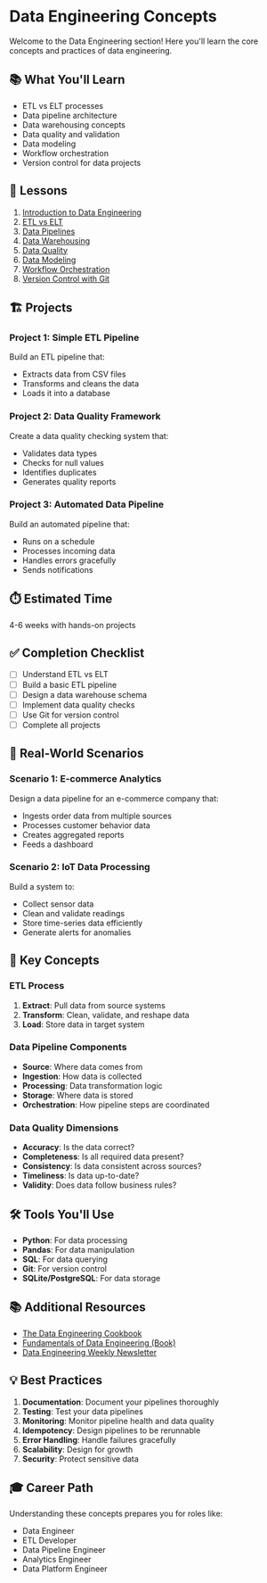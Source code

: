 # Data Engineering Concepts

Welcome to the Data Engineering section! Here you'll learn the core concepts and practices of data engineering.

## 📚 What You'll Learn

- ETL vs ELT processes
- Data pipeline architecture
- Data warehousing concepts
- Data quality and validation
- Data modeling
- Workflow orchestration
- Version control for data projects

## 📖 Lessons

1. [Introduction to Data Engineering](lessons/01-intro-data-engineering.md)
2. [ETL vs ELT](lessons/02-etl-vs-elt.md)
3. [Data Pipelines](lessons/03-data-pipelines.md)
4. [Data Warehousing](lessons/04-data-warehousing.md)
5. [Data Quality](lessons/05-data-quality.md)
6. [Data Modeling](lessons/06-data-modeling.md)
7. [Workflow Orchestration](lessons/07-orchestration.md)
8. [Version Control with Git](lessons/08-version-control.md)

## 🏗️ Projects

### Project 1: Simple ETL Pipeline
Build an ETL pipeline that:
- Extracts data from CSV files
- Transforms and cleans the data
- Loads it into a database

### Project 2: Data Quality Framework
Create a data quality checking system that:
- Validates data types
- Checks for null values
- Identifies duplicates
- Generates quality reports

### Project 3: Automated Data Pipeline
Build an automated pipeline that:
- Runs on a schedule
- Processes incoming data
- Handles errors gracefully
- Sends notifications

## ⏱️ Estimated Time

4-6 weeks with hands-on projects

## ✅ Completion Checklist

- [ ] Understand ETL vs ELT
- [ ] Build a basic ETL pipeline
- [ ] Design a data warehouse schema
- [ ] Implement data quality checks
- [ ] Use Git for version control
- [ ] Complete all projects

## 🎯 Real-World Scenarios

### Scenario 1: E-commerce Analytics
Design a data pipeline for an e-commerce company that:
- Ingests order data from multiple sources
- Processes customer behavior data
- Creates aggregated reports
- Feeds a dashboard

### Scenario 2: IoT Data Processing
Build a system to:
- Collect sensor data
- Clean and validate readings
- Store time-series data efficiently
- Generate alerts for anomalies

## 🔑 Key Concepts

### ETL Process
1. **Extract**: Pull data from source systems
2. **Transform**: Clean, validate, and reshape data
3. **Load**: Store data in target system

### Data Pipeline Components
- **Source**: Where data comes from
- **Ingestion**: How data is collected
- **Processing**: Data transformation logic
- **Storage**: Where data is stored
- **Orchestration**: How pipeline steps are coordinated

### Data Quality Dimensions
- **Accuracy**: Is the data correct?
- **Completeness**: Is all required data present?
- **Consistency**: Is data consistent across sources?
- **Timeliness**: Is data up-to-date?
- **Validity**: Does data follow business rules?

## 🛠️ Tools You'll Use

- **Python**: For data processing
- **Pandas**: For data manipulation
- **SQL**: For data querying
- **Git**: For version control
- **SQLite/PostgreSQL**: For data storage

## 📚 Additional Resources

- [The Data Engineering Cookbook](https://github.com/andkret/Cookbook)
- [Fundamentals of Data Engineering (Book)](https://www.oreilly.com/library/view/fundamentals-of-data/9781098108298/)
- [Data Engineering Weekly Newsletter](https://www.dataengineeringweekly.com/)

## 💡 Best Practices

1. **Documentation**: Document your pipelines thoroughly
2. **Testing**: Test your data pipelines
3. **Monitoring**: Monitor pipeline health and data quality
4. **Idempotency**: Design pipelines to be rerunnable
5. **Error Handling**: Handle failures gracefully
6. **Scalability**: Design for growth
7. **Security**: Protect sensitive data

## 🎓 Career Path

Understanding these concepts prepares you for roles like:
- Data Engineer
- ETL Developer
- Data Pipeline Engineer
- Analytics Engineer
- Data Platform Engineer
